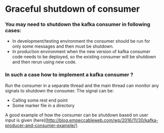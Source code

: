 # Graceful shutdown of consumer

### You may need to shutdown the kafka consumer in following cases:
 - In development/testing environment the consumer should be run for only some messages and then must be shutdown.
 - In production environment when the new version of kafka consumer code needs to be deployed, so the existing consumer will be shutdown and then rerun using new code.

### In such a case how to implement a kafka consumer ?
Run the consumer in a separate thread and the main thread can monitor any signals to shutdown the consumer.
The signal can be:
 - Calling some rest end point
 - Some marker file in a directory

A good example of how the consumer can be shutdown based on user input is given (here)[http://blog.empeccableweb.com/wp/2016/11/30/kafka-producer-and-consumer-example/].

